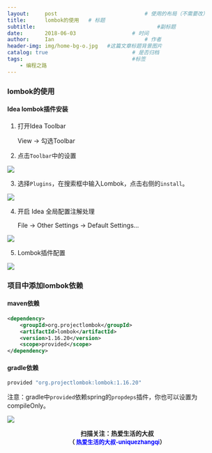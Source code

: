 ```yaml
---
layout:     post             				# 使用的布局（不需要改）
title:      lombok的使用   # 标题 
subtitle:    					  				#副标题
date:       2018-06-03 					# 时间
author:     Ian                  			# 作者
header-img: img/home-bg-o.jpg	#这篇文章标题背景图片
catalog: true                        	# 是否归档
tags:                              		#标签
    - 编程之路
---
```


### lombok的使用

#### Idea lombok插件安装

1. 打开Idea Toolbar

   View -> 勾选Toolbar

2. 点击`Toolbar`中的设置

![](http://uniquezhangqi.oss-cn-shenzhen.aliyuncs.com/blog/2018-06-03-idea-toolbar-1.jpg)

3. 选择`Plugins`，在搜索框中输入Lombok，点击右侧的`install`。

![](http://uniquezhangqi.oss-cn-shenzhen.aliyuncs.com/blog/2018-06-03-idea-install-lombok-1.png)

4. 开启 Idea 全局配置注解处理

	File -> Other Settings -> Default Settings...

![](http://uniquezhangqi.oss-cn-shenzhen.aliyuncs.com/blog/2018-06-03-idea-annotation-processing-1.png)

5. Lombok插件配置

![](http://uniquezhangqi.oss-cn-shenzhen.aliyuncs.com/blog/2018-06-03-idea-lombok-conf-1.png)

### 项目中添加lombok依赖
#### maven依赖
```xml
<dependency>
    <groupId>org.projectlombok</groupId>
    <artifactId>lombok</artifactId>
    <version>1.16.20</version>
    <scope>provided</scope>
</dependency>
```

#### gradle依赖

```groovy
provided "org.projectlombok:lombok:1.16.20"
```

注意：gradle中`provided`依赖spring的`propdeps`插件，你也可以设置为compileOnly。


![](https://ws3.sinaimg.cn/large/006tKfTcgy1fqj5aochgoj309k09kmwz.jpg)
<b><center>扫描关注：热爱生活的大叔</center>
<b><center><font size="2">（ <font size="2" color="#0000FF">热爱生活的大叔-uniquezhangqi</font><font size="2">）</font>